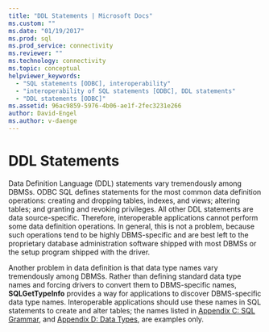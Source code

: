 ```yaml
---
title: "DDL Statements | Microsoft Docs"
ms.custom: ""
ms.date: "01/19/2017"
ms.prod: sql
ms.prod_service: connectivity
ms.reviewer: ""
ms.technology: connectivity
ms.topic: conceptual
helpviewer_keywords: 
  - "SQL statements [ODBC], interoperability"
  - "interoperability of SQL statements [ODBC], DDL statements"
  - "DDL statements [ODBC]"
ms.assetid: 96ac9859-5976-4b06-ae1f-2fec3231e266
author: David-Engel
ms.author: v-daenge
---
```

# DDL Statements
Data Definition Language (DDL) statements vary tremendously among DBMSs. ODBC SQL defines statements for the most common data definition operations: creating and dropping tables, indexes, and views; altering tables; and granting and revoking privileges. All other DDL statements are data source-specific. Therefore, interoperable applications cannot perform some data definition operations. In general, this is not a problem, because such operations tend to be highly DBMS-specific and are best left to the proprietary database administration software shipped with most DBMSs or the setup program shipped with the driver.  
  
 Another problem in data definition is that data type names vary tremendously among DBMSs. Rather than defining standard data type names and forcing drivers to convert them to DBMS-specific names, **SQLGetTypeInfo** provides a way for applications to discover DBMS-specific data type names. Interoperable applications should use these names in SQL statements to create and alter tables; the names listed in [Appendix C: SQL Grammar](../../../odbc/reference/appendixes/appendix-c-sql-grammar.md), and [Appendix D: Data Types](../../../odbc/reference/appendixes/appendix-d-data-types.md), are examples only.
